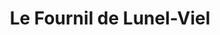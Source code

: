 ---
title: "Le Fournil de Lunel-Viel"
url: /lunel-viel/le-fournil-de-lunel-viel/
shop: boulangerie
---
